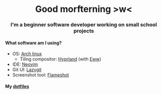 <h1 align="center">Good morfterning &gt;w&lt; </h1>
<h3 align="center">I'm a beginner software developer working on small school projects</h3>

#### What software am I using?
- OS: [Arch linux](https://archlinux.org/)
  - Tiling compositor: [Hyprland](https://github.com/hyprwm/Hyprland) (with [Eww](https://github.com/elkowar/eww))
- IDE: [Neovim](https://github.com/neovim/neovim)
- Git UI: [Lazygit](https://github.com/jesseduffield/lazygit)
- Screenshot tool: [Flameshot](https://github.com/flameshot-org/flameshot)
#### My [dotfiles](https://github.com/quadratic-bit/dotfiles)
